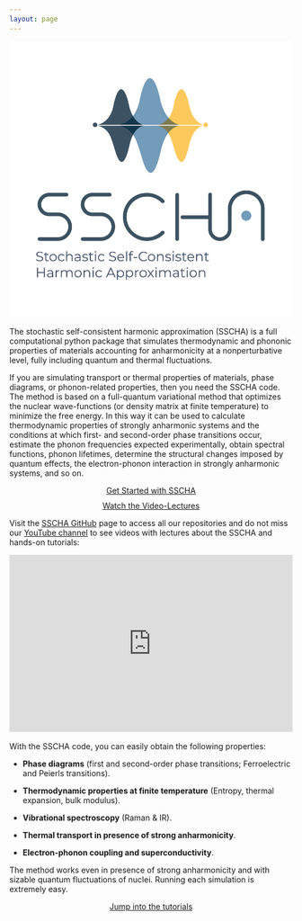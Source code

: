 ```yaml
---
layout: page
---
```


![SSCHA LOGO](img/SSCHA_Logo_original_bertikala.png)

The stochastic self-consistent harmonic approximation (SSCHA) is a full computational python package that simulates thermodynamic and phononic properties of materials accounting for anharmonicity at a nonperturbative level, fully including quantum and thermal fluctuations.

If you are simulating transport or thermal properties of materials, phase diagrams, or phonon-related properties, then you need the SSCHA code. The method is based on a full-quantum variational method that optimizes the nuclear wave-functions (or density matrix at finite temperature) to minimize the free energy. In this way it can be used to calculate thermodynamic properties of strongly anharmonic systems and the conditions at which first- and second-order phase transitions occur, estimate the phonon frequencies expected experimentally, obtain spectral functions, phonon lifetimes, determine the structural changes imposed by quantum effects, the electron-phonon interaction in strongly anharmonic systems, and so on.  

<div style="text-align: center;">
  <a href="http://sscha.eu/download/" style="display: inline-block; margin-bottom: 10px;" class="btn btn-primary btn-lg">Get Started with SSCHA</a>
  <br>
  <a href="http://sscha.eu/lectures/" style="display: inline-block;" class="btn btn-primary btn-lg">Watch the Video-Lectures</a>
</div>

Visit the [SSCHA GitHub](https://github.com/SSCHAcode) page to access all our repositories and do not miss our [YouTube channel](https://www.youtube.com/@SSCHAcode) to see videos with lectures about the SSCHA and hands-on tutorials:

<iframe style="width:100%" width="560" height="315" src="https://www.youtube.com/embed/videoseries?list=PLUGVzxx49_SspeWpADPb3ckYOSUrUCKJg" title="YouTube video player" frameborder="0" allow="accelerometer; autoplay; clipboard-write; encrypted-media; gyroscope; picture-in-picture; web-share" allowfullscreen></iframe>

With the SSCHA code, you can easily obtain the following properties:

- __Phase diagrams__ (first and second-order phase transitions; Ferroelectric and Peierls transitions).

- __Thermodynamic properties at finite temperature__ (Entropy, thermal expansion, bulk modulus).

- __Vibrational spectroscopy__ (Raman & IR).

- __Thermal transport in presence of strong anharmonicity__.

- __Electron-phonon coupling and superconductivity__.


The method works even in presence of strong anharmonicity and with sizable quantum fluctuations of nuclei.
Running each simulation is extremely easy.

<div style="text-align: center;">
  <a href="http://sscha.eu/tutorial_index/" style="display: inline-block; margin-bottom: 10px;" class="btn btn-primary btn-lg">Jump into the tutorials</a>
</div>


